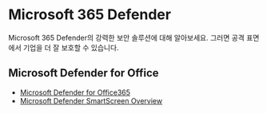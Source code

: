 
# Microsoft 365 Defender

Microsoft 365 Defender의 강력한 보안 솔루션에 대해 알아보세요. 그러면 공격 표면에서 기업을 더 잘 보호할 수 있습니다.

## Microsoft Defender for Office

- [Microsoft Defender for Office365](Microsoft-Defender-for-Office365)
- [Microsoft Defender SmartScreen Overview](Microsoft-Defender-SmartScreen-Overview)
